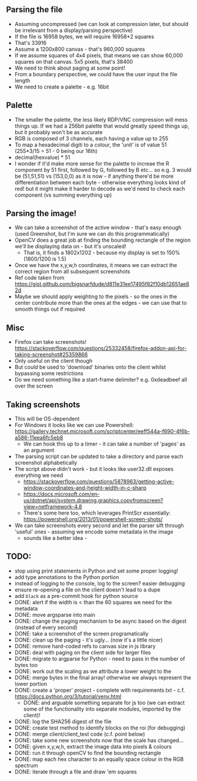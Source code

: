 
## Parsing the file

 * Assuming uncompressed (we can look at compression later, but should be irrelevant from a display/parsing perspective)
 * If the file is 16958 bytes, we will require 16958*2 squares
 * That's 33916
 * Assume a 1200x800 canvas - that's 960,000 squares
 * If we assume squares of 4x4 pixels, that means we can show 60,000 squares on that canvas. 5x5 pixels, that's 38400
 * We need to think about paging at some point!
 * From a boundary perspective, we could have the user input the file length
 * We need to create a palette - e.g. 16bit


## Palette

 * The smaller the palette, the less likely RDP/VNC compression will mess things up. If we had a 256bit palette that would greatly speed things up, but it probably won't be as accurate
 * RGB is composed of 3 channels, each having a value up to 255
 * To map a hexadecimal digiti to a colour, the 'unit' is of value 51 (255*3/15 = 51 - 0 being our 16th)
 * decimal(hexvalue) *  51
 * I wonder if it'd make more sense for the palette to increae the R component by 51 first, followed by G, followed by B etc... so e.g. 3 would be (51,51,51) vs (153,0,0) as it is now - if anything there'd be more differentiation between each byte - otherwise everything looks kind of red! but it might make it harder to decode as we'd need to check each component (vs summing everything up)

## Parsing the image!

 * We can take a screenshot of the active window - that's easy enough (used Greenshot, but I'm sure we can do this programmatically)
 * OpenCV does a great job at finding the bounding rectangle of the region we'll be displaying data on - but it's unscaled!
   * That is, it finds a 1802x1202 - because my display is set to 150% (1800/1200 is 1.5)
 * Once we have the x,y,w,h coordinates, it means we can extract the correct region from all subsequent screenshots
 * Ref code taken from https://gist.github.com/bigsnarfdude/d811e31ee17495f82f10db12651ae82d
 * Maybe we should apply weighting to the pixels - so the ones in the center contribute more than the ones at the edges - we can use that to smooth things out if required

## Misc

 * Firefox can take screenshots! https://stackoverflow.com/questions/25332458/firefox-addon-api-for-taking-screenshot#25359866
 * Only useful on the client though
 * But could be used to 'download' binaries onto the client whilst bypassing some restrictions
 * Do we need something like a start-frame delimiter? e.g. 0xdeadbeef all over the screen

## Taking screenshots

 * This will be OS-dependent
 * For Windows it looks like we can use Powershell: https://gallery.technet.microsoft.com/scriptcenter/eeff544a-f690-4f6b-a586-11eea6fc5eb8
   * We can hook this up to a timer - it can take a number of 'pages' as an argument
 * The parsing script can be updated to take a directory and parse each screenshot alphabetically
 * The script above didn't work - but it looks like user32.dll exposes everything we need
   * https://stackoverflow.com/questions/5878963/getting-active-window-coordinates-and-height-width-in-c-sharp
   * https://docs.microsoft.com/en-us/dotnet/api/system.drawing.graphics.copyfromscreen?view=netframework-4.8
   * There's some here too, which leverages PrintScr essentially: https://powershell.org/2013/01/powershell-screen-shots/
 * We can take screenshots every second and let the parser sift through 'useful' ones - assuming we encode some metadata in the image
   * sounds like a better idea - 

## TODO:
 * stop using print statements in Python and set some proper logging!
 * add type annotations to the Python portion
 * instead of logging to the console, log to the screen? easier debugging
 * ensure re-opening a file on the client doesn't lead to a dupe
 * add `black` as a pre-commit hook for python source
 * DONE: alert if the width is < than the 60 squares we need for the metadata
 * DONE: move argsparse into main
 * DONE: change the paging mechanism to be async based on the digest (instead of every second)
 * DONE: take a screenshot of the screen programatically
 * DONE: clean up the paging - it's ugly... (now it's a little nicer)
 * DONE: remove hard-coded refs to canvas size in js library
 * DONE: deal with paging on the client side for larger files
 * DONE: migrate to argparse for Python - need to pass in the number of bytes too
 * DONE: work out the scaling as we attribute a lower weight to the 
 * DONE: merge bytes in the final array! otherwise we always represent the lower portion
 * DONE: create a 'proper' project - complete with requirements.txt - c.f. https://docs.python.org/3/tutorial/venv.html
   * DONE: and arguable something separate for js too (we can extract some of the functionality into separate modules, imported by the client)!
 * DONE: log the SHA256 digest of the file 
 * DONE: create test method to identify blocks on the roi (for debugging)
 * DONE: merge client/client_test code (c.f. point below)
 * DONE: take some new screenshots now that the scale has changed...
 * DONE: given x,y,w,h, extract the image data into pixels & colours
 * DONE: run it through openCV to find the bounding rectangle
 * DONE: map each hex character to an equally space colour in the RGB spectrum
 * DONE: iterate through a file and draw 'em squares